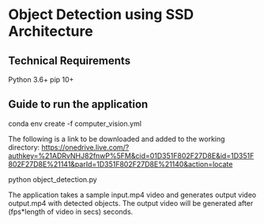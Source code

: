 # Object Detection using SSD Architecture

## Technical Requirements
Python 3.6+
pip 10+

## Guide to run the application

conda env create -f computer_vision.yml

The following is a link to be downloaded and added to the working directory: 
https://onedrive.live.com/?authkey=%21ADRvNHJ82fnwP%5FM&cid=01D351F802F27D8E&id=1D351F802F27D8E%21141&parId=1D351F802F27D8E%21140&action=locate

python object_detection.py

The application takes a sample input.mp4 video and generates output video output.mp4 with detected objects.
The output video will be generated after (fps*length of video in secs) seconds.


